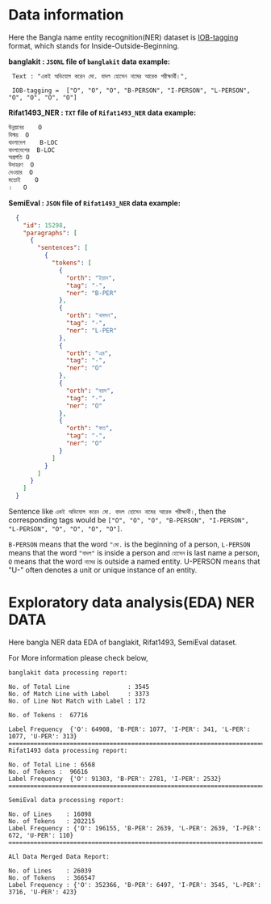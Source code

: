 # Data information
Here the Bangla name entity recognition(NER) dataset is [IOB-tagging](https://en.wikipedia.org/wiki/Inside%E2%80%93outside%E2%80%93beginning_(tagging)) format, which stands for Inside-Outside-Beginning.

__banglakit :  ```JSONL``` file of ```banglakit``` data example:__ 
```
 Text : "একই অভিযোগ করেন মো. বাদল হোসেন নামের আরেক পরীক্ষার্থী।", 
 
 IOB-tagging =  ["O", "O", "O", "B-PERSON", "I-PERSON", "L-PERSON", "O", "O", "O", "O"]
```

__Rifat1493_NER : ```TXT``` file of ```Rifat1493_NER``` data example:__ 
```txt
উন্নয়নের	O
বিস্ময়	O
বাংলাদেশ	B-LOC
বাংলাদেশের	B-LOC
অগ্রগতি	O
উদাহরণ	O
দেওয়ার	O
মতোই	O
।	O
```

__SemiEval : ```JSON``` file of ```Rifat1493_NER``` data example:__

```JSON
  {
    "id": 15298,
    "paragraphs": [
      {
        "sentences": [
          {
            "tokens": [
              {
                "orth": "ইয়ান",
                "tag": "-",
                "ner": "B-PER"
              },
              {
                "orth": "থমসন",
                "tag": "-",
                "ner": "L-PER"
              },
              {
                "orth": "এর",
                "tag": "-",
                "ner": "O"
              },
              {
                "orth": "বয়স",
                "tag": "-",
                "ner": "O"
              },
              {
                "orth": "কত",
                "tag": "-",
                "ner": "O"
              }
            ]
          }
        ]
      }
    ]
  }

```

Sentence like ```একই অভিযোগ করেন মো. বাদল হোসেন নামের আরেক পরীক্ষার্থী।```, then the corresponding tags would be ```["O", "O", "O", "B-PERSON", "I-PERSON", "L-PERSON", "O", "O", "O", "O"]```.


```B-PERSON``` means that the word ```"মো.``` is the beginning of a person, ```L-PERSON``` means that the word ```"বাদল"``` is inside a person and ```হোসেন``` is last name a person, ```O``` means that the word ```নামের``` is outside a named entity. U-PERSON means that "U-" often denotes a unit or unique instance of an entity.

# Exploratory data analysis(EDA) NER DATA

Here bangla NER data  EDA of banglakit, Rifat1493, SemiEval dataset.


For More information please check below,

```
banglakit data processing report:

No. of Total Line                : 3545 
No. of Match Line with Label     : 3373
No. of Line Not Match with Label : 172

No. of Tokens :  67716

Label Frequency  {'O': 64908, 'B-PER': 1077, 'I-PER': 341, 'L-PER': 1077, 'U-PER': 313}
========================================================================================
Rifat1493 data processing report:

No. of Total Line : 6568
No. of Tokens :  96616
Label Frequency  {'O': 91303, 'B-PER': 2781, 'I-PER': 2532}
=======================================================================================

SemiEval data processing report:

No. of Lines    : 16098
No. of Tokens   : 202215
Label Frequency : {'O': 196155, 'B-PER': 2639, 'L-PER': 2639, 'I-PER': 672, 'U-PER': 110}
=========================================================================================

ALl Data Merged Data Report:

No. of Lines    : 26039
No. of Tokens   : 366547
Label Frequency : {'O': 352366, 'B-PER': 6497, 'I-PER': 3545, 'L-PER': 3716, 'U-PER': 423}

```
